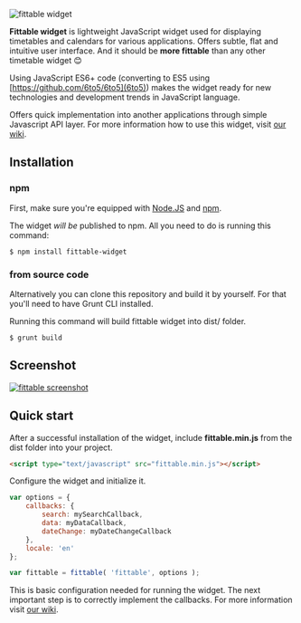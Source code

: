 ![fittable widget](http://i.imgur.com/8arGA7B.png)

**Fittable widget** is lightweight JavaScript widget used for displaying timetables and calendars for various applications. Offers subtle, flat and intuitive user interface. And it should be **more fittable** than any other timetable widget :blush:

Using JavaScript ES6+ code (converting to ES5 using [https://github.com/6to5/6to5](6to5)) makes the widget ready for new technologies and development trends in JavaScript language.

Offers quick implementation into another applications through simple Javascript API layer. For more information how to use this widget, visit [our wiki](https://github.com/cvut/fittable-widget/wiki).

## Installation

### npm

First, make sure you're equipped with [Node.JS](http://www.nodejs.org) and [npm](http://www.npmjs.com).

The widget *will be* published to npm. All you need to do is running this command:

```
$ npm install fittable-widget
```

### from source code

Alternatively you can clone this repository and build it by yourself. For that you'll need to have Grunt CLI installed.

Running this command will build fittable widget into dist/ folder.

```
$ grunt build
```

## Screenshot
[![fittable screenshot](http://i.imgur.com/CTv21ks.png)](http://i.imgur.com/CTv21ks.png)

## Quick start

After a successful installation of the widget, include **fittable.min.js** from the dist folder into your project.

```html
<script type="text/javascript" src="fittable.min.js"></script>
```

Configure the widget and initialize it.

```javascript
var options = {
    callbacks: {
        search: mySearchCallback,
        data: myDataCallback,
        dateChange: myDateChangeCallback
    },
    locale: 'en'
};

var fittable = fittable( 'fittable', options );
```

This is basic configuration needed for running the widget. The next important step is to correctly implement the callbacks. For more information visit [our wiki](https://github.com/cvut/fittable-widget/wiki).
